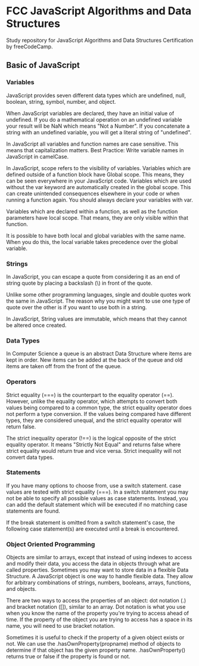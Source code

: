 # FCC JavaScript Algorithms and Data Structures
Study repository for JavaScript Algorithms and Data Structures Certification by freeCodeCamp.

## Basic of JavaScript

### Variables
JavaScript provides seven different data types which are undefined, null, boolean, string, symbol, number, and object.

When JavaScript variables are declared, they have an initial value of undefined. If you do a mathematical operation on an undefined variable your result will be NaN which means "Not a Number". If you concatenate a string with an undefined variable, you will get a literal string of "undefined".

In JavaScript all variables and function names are case sensitive. This means that capitalization matters. Best Practice: Write variable names in JavaScript in camelCase.

In JavaScript, scope refers to the visibility of variables. Variables which are defined outside of a function block have Global scope. This means, they can be seen everywhere in your JavaScript code. Variables which are used without the var keyword are automatically created in the global scope. This can create unintended consequences elsewhere in your code or when running a function again. You should always declare your variables with var.

Variables which are declared within a function, as well as the function parameters have local scope. That means, they are only visible within that function.

It is possible to have both local and global variables with the same name. When you do this, the local variable takes precedence over the global variable.

### Strings
In JavaScript, you can escape a quote from considering it as an end of string quote by placing a backslash (\\) in front of the quote.

Unlike some other programming languages, single and double quotes work the same in JavaScript. The reason why you might want to use one type of quote over the other is if you want to use both in a string. 

In JavaScript, String values are immutable, which means that they cannot be altered once created.

### Data Types
In Computer Science a queue is an abstract Data Structure where items are kept in order. New items can be added at the back of the queue and old items are taken off from the front of the queue.

### Operators
Strict equality (===) is the counterpart to the equality operator (==). However, unlike the equality operator, which attempts to convert both values being compared to a common type, the strict equality operator does not perform a type conversion. If the values being compared have different types, they are considered unequal, and the strict equality operator will return false.

The strict inequality operator (!==) is the logical opposite of the strict equality operator. It means "Strictly Not Equal" and returns false where strict equality would return true and vice versa. Strict inequality will not convert data types.

### Statements
If you have many options to choose from, use a switch statement. case values are tested with strict equality (===). In a switch statement you may not be able to specify all possible values as case statements. Instead, you can add the default statement which will be executed if no matching case statements are found.

If the break statement is omitted from a switch statement's case, the following case statement(s) are executed until a break is encountered.

### Object Oriented Programming
Objects are similar to arrays, except that instead of using indexes to access and modify their data, you access the data in objects through what are called properties. Sometimes you may want to store data in a flexible Data Structure. A JavaScript object is one way to handle flexible data. They allow for arbitrary combinations of strings, numbers, booleans, arrays, functions, and objects.

There are two ways to access the properties of an object: dot notation (.) and bracket notation ([]), similar to an array. Dot notation is what you use when you know the name of the property you're trying to access ahead of time. If the property of the object you are trying to access has a space in its name, you will need to use bracket notation.

Sometimes it is useful to check if the property of a given object exists or not. We can use the .hasOwnProperty(propname) method of objects to determine if that object has the given property name. .hasOwnProperty() returns true or false if the property is found or not.